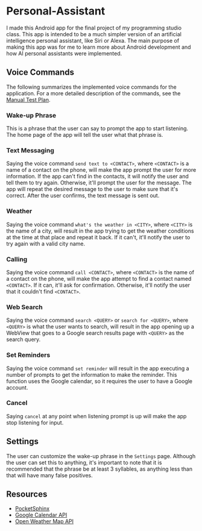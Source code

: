 # Personal-Assistant
I made this Android app for the final project of my programming studio class. This app is intended to be a much simpler version of an artificial intelligence personal assistant, like Siri or Alexa. The main purpose of making this app was for me to learn more about Android development and how AI personal assistants were implemented.

## Voice Commands
The following summarizes the implemented voice commands for the application. For a more detailed description of the commands, see the [Manual Test Plan](https://drive.google.com/open?id=1mXYgDXLGlzEj_Lmt5edS95gR8ad_3YFJ).

### Wake-up Phrase

This is a phrase that the user can say to prompt the app to start listening. The home page of the app will tell the user what that phrase is.

### Text Messaging

Saying the voice command `send text to <CONTACT>`, where `<CONTACT>` is a name of a contact on the phone, will make the app prompt the user for more information. If the app can't find <CONTACT> in the contacts, it will notify the user and tell them to try again. Otherwise, it'll prompt the user for the message. The app will repeat the desired message to the user to make sure that it's correct. After the user confirms, the text message is sent out.

### Weather

Saying the voice command `what's the weather in <CITY>`, where `<CITY>` is the name of a city, will result in the app trying to get the weather conditions at the time at that place and repeat it back. If it can't, it'll notify the user to try again with a valid city name.

### Calling

Saying the voice command `call <CONTACT>`, where `<CONTACT>` is the name of a contact on the phone, will make the app attempt to find a contact named `<CONTACT>`. If it can, it'll ask for confirmation. Otherwise, it'll notify the user that it couldn't find `<CONTACT>`.

### Web Search

Saying the voice command `search <QUERY>` or `search for <QUERY>`, where `<QUERY>` is what the user wants to search, will result in the app opening up a WebView that goes to a Google search results page with `<QUERY>` as the search query.

### Set Reminders

Saying the voice command `set reminder` will result in the app executing a number of prompts to get the information to make the reminder. This function uses the Google calendar, so it requires the user to have a Google account.

### Cancel
Saying `cancel` at any point when listening prompt is up will make the app stop listening for input.

## Settings
The user can customize the wake-up phrase in the `Settings` page. Although the user can set this to anything, it's important to note that it is recommended that the phrase be at least 3 syllables, as anything less than that will have many false positives.

## Resources
- [PocketSphinx](https://cmusphinx.github.io/wiki/tutorialandroid/)
- [Google Calendar API](https://developers.google.com/google-apps/calendar/)
- [Open Weather Map API](https://openweathermap.org/api)

